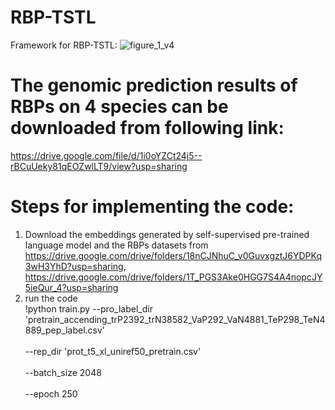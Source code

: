 # RBP-TSTL
Framework for RBP-TSTL:
![figure_1_v4](https://user-images.githubusercontent.com/72983482/154390499-45bed4dc-a8f4-4c38-9a5a-e91b0d112842.png)

# The genomic prediction results of RBPs on 4 species can be downloaded from following link:
https://drive.google.com/file/d/1i0oYZCt24j5--rBCuUeky81qEOZwlLT9/view?usp=sharing

# Steps for implementing the code:
1. Download the embeddings generated by self-supervised pre-trained language model and the RBPs datasets from https://drive.google.com/drive/folders/18nCJNhuC_v0GuvxgztJ6YDPKq3wH3YhD?usp=sharing, https://drive.google.com/drive/folders/1T_PGS3Ake0HGG7S4A4nopcJY5ieQur_4?usp=sharing
2. run the code 
<br/>!python train.py     --pro_label_dir 'pretrain_accending_trP2392_trN38582_VaP292_VaN4881_TeP298_TeN4889_pep_label.csv'    \
                          <br/>--rep_dir     'prot_t5_xl_uniref50_pretrain.csv'    \
                          <br/>--batch_size  2048       \
                          <br/>--epoch 250

